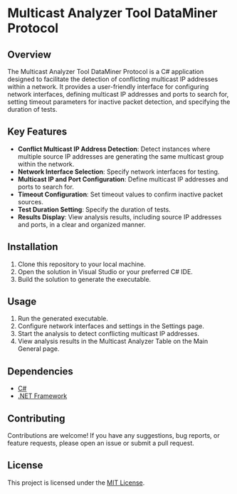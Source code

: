 # Multicast Analyzer Tool DataMiner Protocol

## Overview
The Multicast Analyzer Tool DataMiner Protocol is a C# application designed to facilitate the detection of conflicting multicast IP addresses within a network. It provides a user-friendly interface for configuring network interfaces, defining multicast IP addresses and ports to search for, setting timeout parameters for inactive packet detection, and specifying the duration of tests.

## Key Features
- **Conflict Multicast IP Address Detection**: Detect instances where multiple source IP addresses are generating the same multicast group within the network.
- **Network Interface Selection**: Specify network interfaces for testing.
- **Multicast IP and Port Configuration**: Define multicast IP addresses and ports to search for.
- **Timeout Configuration**: Set timeout values to confirm inactive packet sources.
- **Test Duration Setting**: Specify the duration of tests.
- **Results Display**: View analysis results, including source IP addresses and ports, in a clear and organized manner.

## Installation
1. Clone this repository to your local machine.
2. Open the solution in Visual Studio or your preferred C# IDE.
3. Build the solution to generate the executable.

## Usage
1. Run the generated executable.
2. Configure network interfaces and settings in the Settings page.
3. Start the analysis to detect conflicting multicast IP addresses.
4. View analysis results in the Multicast Analyzer Table on the Main General page.

## Dependencies
- [C#](https://docs.microsoft.com/en-us/dotnet/csharp/)
- [.NET Framework](https://dotnet.microsoft.com/download)

## Contributing
Contributions are welcome! If you have any suggestions, bug reports, or feature requests, please open an issue or submit a pull request.

## License
This project is licensed under the [MIT License](LICENSE).
